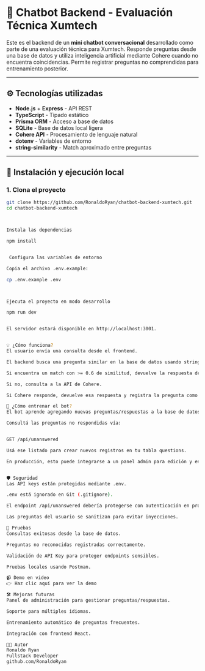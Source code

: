 # 🤖 Chatbot Backend - Evaluación Técnica Xumtech

Este es el backend de un **mini chatbot conversacional** desarrollado como parte
de una evaluación técnica para Xumtech. Responde preguntas desde una base de
datos y utiliza inteligencia artificial mediante Cohere cuando no encuentra
coincidencias. Permite registrar preguntas no comprendidas para entrenamiento
posterior.

---

## ⚙️ Tecnologías utilizadas

- **Node.js** + **Express** - API REST
- **TypeScript** - Tipado estático
- **Prisma ORM** - Acceso a base de datos
- **SQLite** - Base de datos local ligera
- **Cohere API** - Procesamiento de lenguaje natural
- **dotenv** - Variables de entorno
- **string-similarity** - Match aproximado entre preguntas

---

## 🚀 Instalación y ejecución local

### 1. Clona el proyecto

```bash
git clone https://github.com/RonaldoRyan/chatbot-backend-xumtech.git
cd chatbot-backend-xumtech



Instala las dependencias

npm install


 Configura las variables de entorno

Copia el archivo .env.example:

cp .env.example .env



Ejecuta el proyecto en modo desarrollo

npm run dev


El servidor estará disponible en http://localhost:3001.


💡 ¿Cómo funciona?
El usuario envía una consulta desde el frontend.

El backend busca una pregunta similar en la base de datos usando string-similarity.

Si encuentra un match con >= 0.6 de similitud, devuelve la respuesta desde la base.

Si no, consulta a la API de Cohere.

Si Cohere responde, devuelve esa respuesta y registra la pregunta como no respondida en la tabla unansweredQuestions.

🧠 ¿Cómo entrenar el bot?
El bot aprende agregando nuevas preguntas/respuestas a la base de datos. Para ello:

Consultá las preguntas no respondidas vía:


GET /api/unanswered

Usá ese listado para crear nuevos registros en tu tabla questions.

En producción, esto puede integrarse a un panel admin para edición y entrenamiento sin código.


🛡️ Seguridad
Las API keys están protegidas mediante .env.

.env está ignorado en Git (.gitignore).

El endpoint /api/unanswered debería protegerse con autenticación en producción.

Las preguntas del usuario se sanitizan para evitar inyecciones.

🧪 Pruebas
Consultas exitosas desde la base de datos.

Preguntas no reconocidas registradas correctamente.

Validación de API Key para proteger endpoints sensibles.

Pruebas locales usando Postman.

📹 Demo en video
👉 Haz clic aquí para ver la demo

🛠️ Mejoras futuras
Panel de administración para gestionar preguntas/respuestas.

Soporte para múltiples idiomas.

Entrenamiento automático de preguntas frecuentes.

Integración con frontend React.

🧑‍💼 Autor
Ronaldo Ryan
Fullstack Developer
github.com/RonaldoRyan

```
